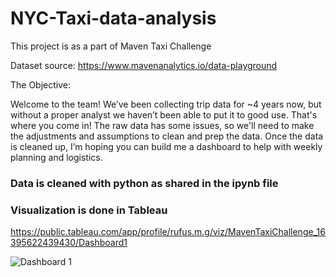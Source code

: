 # NYC-Taxi-data-analysis

This project is as a part of Maven Taxi Challenge

Dataset source: https://www.mavenanalytics.io/data-playground


The Objective:

Welcome to the team!
We’ve been collecting trip data for ~4 years now, but without a proper analyst we haven’t been able to put it to good use. That's where you come in!
The raw data has some issues, so we'll need to make the adjustments and assumptions to clean and prep the data. 
Once the data is cleaned up, I’m hoping you can build me a dashboard to help with weekly planning and logistics.

### Data is cleaned with python as shared in the ipynb file
### Visualization is done in Tableau 

https://public.tableau.com/app/profile/rufus.m.g/viz/MavenTaxiChallenge_16395622439430/Dashboard1

![Dashboard 1](https://user-images.githubusercontent.com/45658154/147706596-898d3082-4626-4bc3-bd59-50267ce23864.png)

